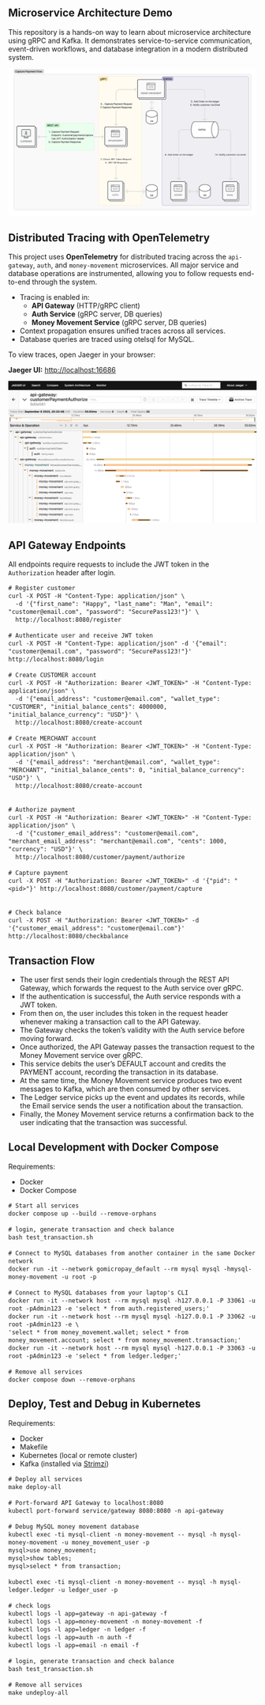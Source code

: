 ## Microservice Architecture Demo

This repository is a hands-on way to learn about microservice architecture using gRPC and Kafka. It demonstrates service-to-service communication, event-driven workflows, and database integration in a modern distributed system.

![Architecture Overview](microservices_architecture.jpg)


## Distributed Tracing with OpenTelemetry

This project uses **OpenTelemetry** for distributed tracing across the `api-gateway`, `auth`, and `money-movement` microservices. All major service and database operations are instrumented, allowing you to follow requests end-to-end through the system.

- Tracing is enabled in:
  - **API Gateway** (HTTP/gRPC client)
  - **Auth Service** (gRPC server, DB queries)
  - **Money Movement Service** (gRPC server, DB queries)
- Context propagation ensures unified traces across all services.
- Database queries are traced using otelsql for MySQL.

To view traces, open Jaeger in your browser:

**Jaeger UI:** [http://localhost:16686](http://localhost:16686)

![Jaeger UI](opentelemetry.png)


## API Gateway Endpoints

All endpoints require requests to include the JWT token in the `Authorization` header after login.
```
# Register customer
curl -X POST -H "Content-Type: application/json" \
  -d '{"first_name": "Happy", "last_name": "Man", "email": "customer@email.com", "password": "SecurePass123!"}' \
  http://localhost:8080/register

# Authenticate user and receive JWT token
curl -X POST -H "Content-Type: application/json" -d '{"email": "customer@email.com", "password": "SecurePass123!"}' http://localhost:8080/login

# Create CUSTOMER account
curl -X POST -H "Authorization: Bearer <JWT_TOKEN>" -H "Content-Type: application/json" \
  -d '{"email_address": "customer@email.com", "wallet_type": "CUSTOMER", "initial_balance_cents": 4000000, "initial_balance_currency": "USD"}' \
  http://localhost:8080/create-account

# Create MERCHANT account
curl -X POST -H "Authorization: Bearer <JWT_TOKEN>" -H "Content-Type: application/json" \
  -d '{"email_address": "merchant@email.com", "wallet_type": "MERCHANT", "initial_balance_cents": 0, "initial_balance_currency": "USD"}' \
  http://localhost:8080/create-account


# Authorize payment
curl -X POST -H "Authorization: Bearer <JWT_TOKEN>" -H "Content-Type: application/json" \
  -d '{"customer_email_address": "customer@email.com", "merchant_email_address": "merchant@email.com", "cents": 1000, "currency": "USD"}' \
  http://localhost:8080/customer/payment/authorize

# Capture payment
curl -X POST -H "Authorization: Bearer <JWT_TOKEN>" -d '{"pid": "<pid>"}' http://localhost:8080/customer/payment/capture


# Check balance
curl -X POST -H "Authorization: Bearer <JWT_TOKEN>" -d '{"customer_email_address": "customer@email.com"}' http://localhost:8080/checkbalance
```


## Transaction Flow

- The user first sends their login credentials through the REST API Gateway, which forwards the request to the Auth service over gRPC. 
- If the authentication is successful, the Auth service responds with a JWT token.
- From then on, the user includes this token in the request header whenever making a transaction call to the API Gateway. 
- The Gateway checks the token’s validity with the Auth service before moving forward.
- Once authorized, the API Gateway passes the transaction request to the Money Movement service over gRPC. 
- This service debits the user’s DEFAULT account and credits the PAYMENT account, recording the transaction in its database.
- At the same time, the Money Movement service produces two event messages to Kafka, which are then consumed by other services. 
- The Ledger service picks up the event and updates its records, while the Email service sends the user a notification about the transaction.
- Finally, the Money Movement service returns a confirmation back to the user indicating that the transaction was successful.


## Local Development with Docker Compose

Requirements:
- Docker
- Docker Compose

```
# Start all services
docker compose up --build --remove-orphans

# login, generate transaction and check balance
bash test_transaction.sh

# Connect to MySQL databases from another container in the same Docker network
docker run -it --network gomicropay_default --rm mysql mysql -hmysql-money-movement -u root -p

# Connect to MySQL databases from your laptop's CLI
docker run -it --network host --rm mysql mysql -h127.0.0.1 -P 33061 -u root -pAdmin123 -e 'select * from auth.registered_users;'
docker run -it --network host --rm mysql mysql -h127.0.0.1 -P 33062 -u root -pAdmin123 -e \
'select * from money_movement.wallet; select * from money_movement.account; select * from money_movement.transaction;'
docker run -it --network host --rm mysql mysql -h127.0.0.1 -P 33063 -u root -pAdmin123 -e 'select * from ledger.ledger;'

# Remove all services
docker compose down --remove-orphans
```

## Deploy, Test and Debug in Kubernetes

Requirements:
- Docker
- Makefile
- Kubernetes (local or remote cluster)
- Kafka (installed via [Strimzi](https://strimzi.io/quickstarts/))

```
# Deploy all services
make deploy-all

# Port-forward API Gateway to localhost:8080
kubectl port-forward service/gateway 8080:8080 -n api-gateway

# Debug MySQL money movement database
kubectl exec -ti mysql-client -n money-movement -- mysql -h mysql-money-movement -u money_movement_user -p
mysql>use money_movement;
mysql>show tables;
mysql>select * from transaction;

kubectl exec -ti mysql-client -n money-movement -- mysql -h mysql-ledger.ledger -u ledger_user -p

# check logs
kubectl logs -l app=gateway -n api-gateway -f
kubectl logs -l app=money-movement -n money-movement -f
kubectl logs -l app=ledger -n ledger -f
kubectl logs -l app=auth -n auth -f
kubectl logs -l app=email -n email -f

# login, generate transaction and check balance
bash test_transaction.sh

# Remove all services
make undeploy-all
```



